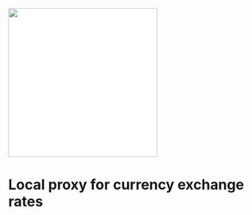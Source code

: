 <img src="/paidy.png?raw=true" width=300 style="background-color:white;">

# Local proxy for currency exchange rates
